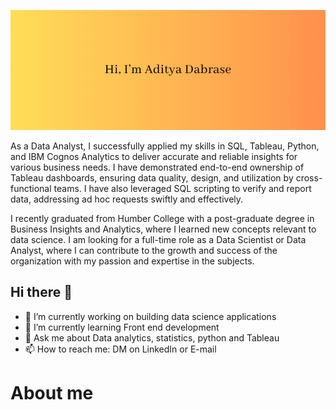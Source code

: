 ![alt text](githubcover.png)


As a Data Analyst, I successfully applied my skills in SQL, Tableau, Python, and IBM Cognos Analytics to deliver accurate and reliable insights for various business needs. I have demonstrated end-to-end ownership of Tableau dashboards, ensuring data quality, design, and utilization by cross-functional teams. I have also leveraged SQL scripting to verify and report data, addressing ad hoc requests swiftly and effectively.

I recently graduated from Humber College with a post-graduate degree in Business Insights and Analytics, where I learned new concepts relevant to data science. I am looking for a full-time role as a Data Scientist or Data Analyst, where I can contribute to the growth and success of the organization with my passion and expertise in the subjects.


## Hi there 👋
- 🔭 I’m currently working on building data science applications 
- 🌱 I’m currently learning Front end development
- 💬 Ask me about Data analytics, statistics, python and Tableau
- 📫 How to reach me: DM on LinkedIn or E-mail


# About me 










<!--
**AdityaDabrase/AdityaDabrase** is a ✨ _special_ ✨ repository because its `README.md` (this file) appears on your GitHub profile.

Here are some ideas to get you started:

- 🔭 I’m currently working on ...
- 🌱 I’m currently learning ...
- 👯 I’m looking to collaborate on ...
- 🤔 I’m looking for help with ...
- 💬 Ask me about ...
- 📫 How to reach me: ...
- 😄 Pronouns: ...
- 👯 I’m looking to collaborate on anything creative!
- 🤔 I’m looking for help with iOS development
- ⚡ Fun fact: ...
-->
